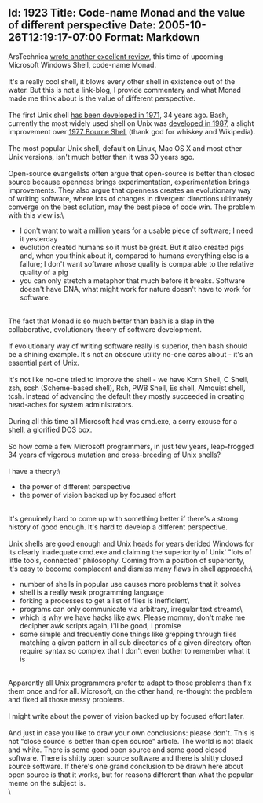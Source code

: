 Id: 1923
Title: Code-name Monad and the value of different perspective
Date: 2005-10-26T12:19:17-07:00
Format: Markdown
--------------
ArsTechnica [wrote another excellent
review](http://arstechnica.com/guides/other/msh.ars/1 "wrote another excellent review"),
this time of upcoming Microsoft Windows Shell, code-name Monad.\
\
 It's a really cool shell, it blows every other shell in existence out
of the water. But this is not a link-blog, I provide commentary and what
Monad made me think about is the value of different perspective.\
\
 The first Unix shell [has been developed in
1971](http://en.wikipedia.org/wiki/Thompson_shell "has been developed in 1971"),
34 years ago. Bash, currently the most widely used shell on Unix was
[developed in
1987](http://en.wikipedia.org/wiki/Bash "developed in 1987"), a slight
improvement over [1977 Bourne
Shell](http://en.wikipedia.org/wiki/Bourne_shell "1977 Bourne Shell")
(thank god for whiskey and Wikipedia).\
\
 The most popular Unix shell, default on Linux, Mac OS X and most other
Unix versions, isn't much better than it was 30 years ago.\
\
 Open-source evangelists often argue that open-source is better than
closed source because openness brings experimentation, experimentation
brings improvements. They also argue that openness creates an
evolutionary way of writing software, where lots of changes in divergent
directions ultimately converge on the best solution, may the best piece
of code win. The problem with this view is:\

-   I don't want to wait a million years for a usable piece of software;
    I need it yesterday
-   evolution created humans so it must be great. But it also created
    pigs and, when you think about it, compared to humans everything
    else is a failure; I don't want software whose quality is comparable
    to the relative quality of a pig
-   you can only stretch a metaphor that much before it breaks. Software
    doesn't have DNA, what might work for nature doesn't have to work
    for software.

\
 The fact that Monad is so much better than bash is a slap in the
collaborative, evolutionary theory of software development.\
\
 If evolutionary way of writing software really is superior, then bash
should be a shining example. It's not an obscure utility no-one cares
about - it's an essential part of Unix.\
\
 It's not like no-one tried to improve the shell - we have Korn Shell, C
Shell, zsh, scsh (Scheme-based shell), Rsh, PWB Shell, Es shell,
Almquist shell, tcsh. Instead of advancing the default they mostly
succeeded in creating head-aches for system administrators.\
\
 During all this time all Microsoft had was cmd.exe, a sorry excuse for
a shell, a glorified DOS box.\
\
 So how come a few Microsoft programmers, in just few years,
leap-frogged 34 years of vigorous mutation and cross-breeding of Unix
shells?\
\
 I have a theory:\

-   the power of different perspective
-   the power of vision backed up by focused effort

\
 It's genuinely hard to come up with something better if there's a
strong history of good enough. It's hard to develop a different
perspective.\
\
 Unix shells are good enough and Unix heads for years derided Windows
for its clearly inadequate cmd.exe and claiming the superiority of Unix'
"lots of little tools, connected" philosophy. Coming from a position of
superiority, it's easy to become complacent and dismiss many flaws in
shell approach:\

-   number of shells in popular use causes more problems that it solves
-   shell is a really weak programming language
-   forking a processes to get a list of files is inefficient\
-   programs can only communicate via arbitrary, irregular text streams\
-   which is why we have hacks like awk. Please mommy, don't make me
    decipher awk scripts again, I'll be good, I promise
-   some simple and frequently done things like grepping through files
    matching a given pattern in all sub directories of a given directory
    often require syntax so complex that I don't even bother to remember
    what it is

\
 Apparently all Unix programmers prefer to adapt to those problems than
fix them once and for all. Microsoft, on the other hand, re-thought the
problem and fixed all those messy problems.\
\
 I might write about the power of vision backed up by focused effort
later.\
\
 And just in case you like to draw your own conclusions: please don't.
This is not "close source is better than open source" article. The world
is not black and white. There is some good open source and some good
closed software. There is shitty open source software and there is
shitty closed source software. If there's one grand conclusion to be
drawn here about open source is that it works, but for reasons different
than what the popular meme on the subject is.\
\

